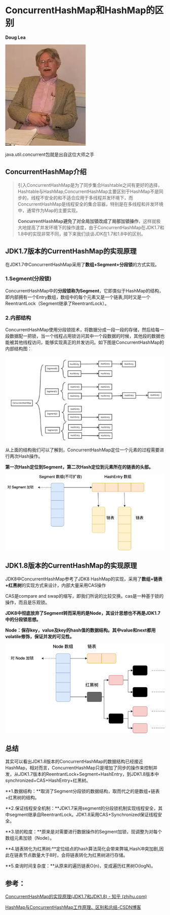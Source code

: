# ConcurrentHashMap和HashMap的区别

**Doug Lea**

![img](https://raw.githubusercontent.com/DecZeroTwo/blogimage/main/images/202311212114524.jpeg)

java.util.concurrent包就是出自这位大师之手

## ConcurrentHashMap介绍

> 引入ConcurrentHashMap是为了同步集合Hashtable之间有更好的选择，Hashtable与HashMap,ConcurrentHashMap主要区别于HashMap不是同步的，线程不安全的和不适合应用于多线程并发环境下，而ConcurrentHashMap是线程安全的集合容器，特别是在多线程和并发环境中，通常作为Map的主要实现。
>
> **ConcurrentHashMap避免了对全局加锁改成了局部加锁操作**，这样就极大地提高了并发环境下的操作速度，由于ConcurrentHashMap在JDK1.7和1.8中的实现非常不同，接下来我们谈谈JDK在1.7和1.8中的区别。



## JDK1.7版本的CurrentHashMap的实现原理

在JDK1.7中ConcurrentHashMap采用了**数组+Segment+分段锁**的方式实现。

### 1.Segment(分段锁)

ConcurrentHashMap中的**分段锁称为Segment**，它即类似于HashMap的结构，即内部拥有一个Entry数组，数组中的每个元素又是一个链表,同时又是一个ReentrantLock（Segment继承了ReentrantLock）。

### 2.内部结构

ConcurrentHashMap使用分段锁技术，将数据分成一段一段的存储，然后给每一段数据配一把锁，当一个线程占用锁访问其中一个段数据的时候，其他段的数据也能被其他线程访问，能够实现真正的并发访问。如下图是ConcurrentHashMap的内部结构图：



![分类/线程安全/ConcurrentHashMap1.7底层结构.png](https://raw.githubusercontent.com/DecZeroTwo/blogimage/main/images/202311212059609.png)



从上面的结构我们可以了解到，ConcurrentHashMap定位一个元素的过程需要进行两次Hash操作。

**第一次Hash定位到Segment，第二次Hash定位到元素所在的链表的头部。**



![java7_concurrenthashmap](https://raw.githubusercontent.com/DecZeroTwo/blogimage/main/images/202311212038318.png)



## JDK1.8版本的CurrentHashMap的实现原理



JDK8中ConcurrentHashMap参考了JDK8 HashMap的实现，采用了**数组+链表+红黑树**的实现方式来设计，内部大量采用CAS操作

CAS是compare and swap的缩写，即我们所说的比较交换。cas是一种基于锁的操作，而且是乐观锁。

**JDK8中彻底放弃了Segment转而采用的是Node，其设计思想也不再是JDK1.7中的分段锁思想。**

**Node：保存key，value及key的hash值的数据结构。其中value和next都用volatile修饰，保证并发的可见性。**

![java8_concurrenthashmap](https://raw.githubusercontent.com/DecZeroTwo/blogimage/main/images/202311212039275.png)



## **总结**

其实可以看出JDK1.8版本的ConcurrentHashMap的数据结构已经接近HashMap，相对而言，ConcurrentHashMap只是增加了同步的操作来控制并发，从JDK1.7版本的ReentrantLock+Segment+HashEntry，到JDK1.8版本中synchronized+CAS+HashEntry+红黑树。

**1.数据结构：**取消了Segment分段锁的数据结构，取而代之的是数组+链表+红黑树的结构。

**2.保证线程安全机制：**JDK1.7采用segment的分段锁机制实现线程安全，其中segment继承自ReentrantLock。JDK1.8采用CAS+Synchronized保证线程安全。

**3.锁的粒度：**原来是对需要进行数据操作的Segment加锁，现调整为对每个数组元素加锁（Node）。

**4.链表转化为红黑树:**定位结点的hash算法简化会带来弊端,Hash冲突加剧,因此在链表节点数量大于8时，会将链表转化为红黑树进行存储。

**5.查询时间复杂度：**从原来的遍历链表O(n)，变成遍历红黑树O(logN)。



## 参考：

[ConcurrentHashMap的实现原理(JDK1.7和JDK1.8) - 知乎 (zhihu.com)](https://zhuanlan.zhihu.com/p/94874100)



[HashMap与ConcurrentHashMap工作原理、区别和总结-CSDN博客](https://blog.csdn.net/chenwendangding/article/details/99065623)


